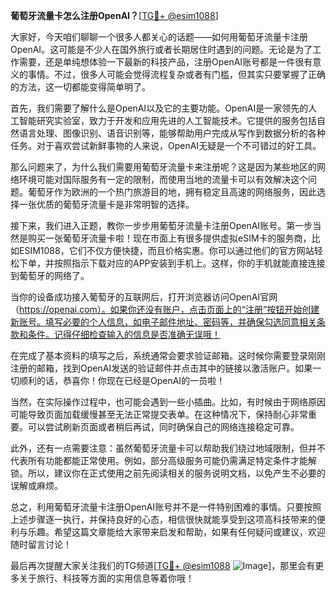 **葡萄牙流量卡怎么注册OpenAI？**[[TG💪+ @esim1088](https://t.me/s/esim1088)]

大家好，今天咱们聊聊一个很多人都关心的话题——如何用葡萄牙流量卡注册OpenAI。这可能是不少人在国外旅行或者长期居住时遇到的问题。无论是为了工作需要，还是单纯想体验一下最新的科技产品，注册OpenAI账号都是一件很有意义的事情。不过，很多人可能会觉得流程复杂或者有门槛，但其实只要掌握了正确的方法，这一切都能变得简单明了。

首先，我们需要了解什么是OpenAI以及它的主要功能。OpenAI是一家领先的人工智能研究实验室，致力于开发和应用先进的人工智能技术。它提供的服务包括自然语言处理、图像识别、语音识别等，能够帮助用户完成从写作到数据分析的各种任务。对于喜欢尝试新鲜事物的人来说，OpenAI无疑是一个不可错过的好工具。

那么问题来了，为什么我们需要用葡萄牙流量卡来注册呢？这是因为某些地区的网络环境可能对国际服务有一定的限制，而使用当地的流量卡可以有效解决这个问题。葡萄牙作为欧洲的一个热门旅游目的地，拥有稳定且高速的网络服务，因此选择一张优质的葡萄牙流量卡是非常明智的选择。

接下来，我们进入正题，教你一步步用葡萄牙流量卡注册OpenAI账号。第一步当然是购买一张葡萄牙流量卡啦！现在市面上有很多提供虚拟eSIM卡的服务商，比如ESIM1088，它们不仅方便快捷，而且价格实惠。你可以通过他们的官方网站轻松下单，并按照指示下载对应的APP安装到手机上。这样，你的手机就能直接连接到葡萄牙的网络了。

当你的设备成功接入葡萄牙的互联网后，打开浏览器访问OpenAI官网（https://openai.com）。如果你还没有账户，点击页面上的“注册”按钮开始创建新账号。填写必要的个人信息，如电子邮件地址、密码等，并确保勾选同意相关条款和条件。记得仔细检查输入的信息是否准确无误哦！

在完成了基本资料的填写之后，系统通常会要求验证邮箱。这时候你需要登录刚刚注册的邮箱，找到OpenAI发送的验证邮件并点击其中的链接以激活账户。如果一切顺利的话，恭喜你！你现在已经是OpenAI的一员啦！

当然，在实际操作过程中，也可能会遇到一些小插曲。比如，有时候由于网络原因可能导致页面加载缓慢甚至无法正常提交表单。在这种情况下，保持耐心非常重要。可以尝试刷新页面或者稍后再试，同时确保自己的网络连接稳定可靠。

此外，还有一点需要注意：虽然葡萄牙流量卡可以帮助我们绕过地域限制，但并不代表所有功能都能正常使用。例如，部分高级服务可能仍需满足特定条件才能解锁。所以，建议你在正式使用之前先阅读相关的服务说明文档，以免产生不必要的误解或麻烦。

总之，利用葡萄牙流量卡注册OpenAI账号并不是一件特别困难的事情。只要按照上述步骤逐一执行，并保持良好的心态，相信很快就能享受到这项高科技带来的便利与乐趣。希望这篇文章能给大家带来启发和帮助，如果有任何疑问或建议，欢迎随时留言讨论！

最后再次提醒大家关注我们的TG频道[[TG💪+ @esim1088](https://t.me/s/esim1088) ![Image](https://i.postimg.cc/4NQfJmqS/Snipaste-2025-05-13-00-14-12.png)]，那里会有更多关于旅行、科技等方面的实用信息等着你哦！